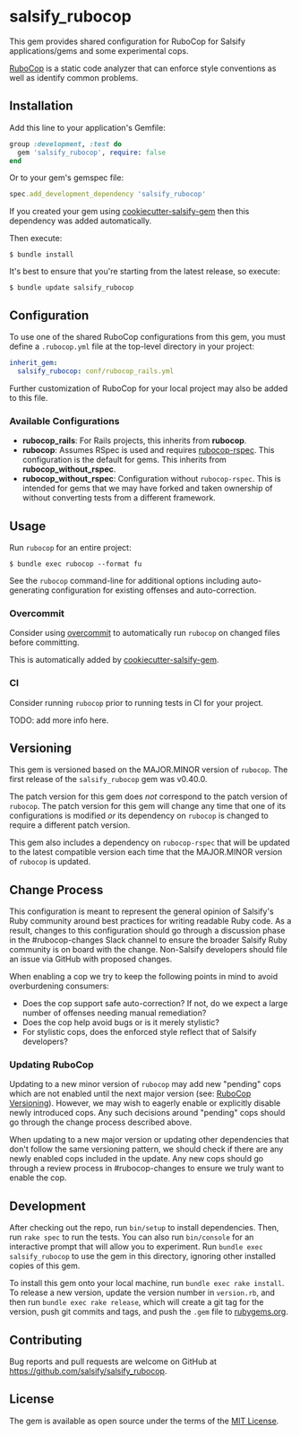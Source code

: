 # salsify_rubocop

This gem provides shared configuration for RuboCop for Salsify applications/gems and some experimental cops.

[RuboCop](https://github.com/bbatsov/rubocop) is a static code analyzer that 
can enforce style conventions as well as identify common problems.

## Installation

Add this line to your application's Gemfile:

```ruby
group :development, :test do
  gem 'salsify_rubocop', require: false
end  
```

Or to your gem's gemspec file:

```ruby
spec.add_development_dependency 'salsify_rubocop'
```

If you created your gem using 
[cookiecutter-salsify-gem](https://github.com/salsify/cookiecutter-salsify-gem)
then this dependency was added automatically.

Then execute:

    $ bundle install

It's best to ensure that you're starting from the latest release, so execute:

    $ bundle update salsify_rubocop

## Configuration

To use one of the shared RuboCop configurations from this gem, you must define
a `.rubocop.yml` file at the top-level directory in your project:

```yaml
inherit_gem:
  salsify_rubocop: conf/rubocop_rails.yml
```

Further customization of RuboCop for your local project may also be added to
this file.

### Available Configurations

- **rubocop_rails**: For Rails projects, this inherits from **rubocop**.
- **rubocop**: Assumes RSpec is used and requires 
  [rubocop-rspec](https://github.com/nevir/rubocop-rspec). This configuration
  is the default for gems. This inherits from **rubocop_without_rspec**.
- **rubocop_without_rspec**: Configuration without `rubocop-rspec`. This is 
  intended for gems that we may have forked and taken ownership of without
  converting tests from a different framework.
  
## Usage

Run `rubocop` for an entire project:

    $ bundle exec rubocop --format fu
    
See the `rubocop` command-line for additional options including auto-generating
configuration for existing offenses and auto-correction.

### Overcommit

Consider using [overcommit](https://github.com/brigade/overcommit) to 
automatically run `rubocop` on changed files before committing.

This is automatically added by 
[cookiecutter-salsify-gem](https://github.com/salsify/cookiecutter-salsify-gem/blob/master/%7B%7Bcookiecutter.repo_name%7D%7D/.overcommit.yml).

### CI

Consider running `rubocop` prior to running tests in CI for your project. 

TODO: add more info here.

## Versioning

This gem is versioned based on the MAJOR.MINOR version of `rubocop`. The first
release of the `salsify_rubocop` gem was v0.40.0.

The patch version for this gem does _not_ correspond to the patch version of 
`rubocop`. The patch version for this gem will change any time that one of its
configurations is modified _or_ its dependency on `rubocop` is changed to require
a different patch version.

This gem also includes a dependency on `rubocop-rspec` that will be updated to
the latest compatible version each time that the MAJOR.MINOR version of `rubocop` 
is updated.

## Change Process

This configuration is meant to represent the general opinion of Salsify's Ruby community around best practices for
writing readable Ruby code. As a result, changes to this configuration should go through a discussion phase in the
#rubocop-changes Slack channel to ensure the broader Salsify Ruby community is on board with the change. Non-Salsify
developers should file an issue via GitHub with proposed changes.

When enabling a cop we try to keep the following points in mind to avoid overburdening consumers:

* Does the cop support safe auto-correction? If not, do we expect a large number of offenses needing manual remediation?
* Does the cop help avoid bugs or is it merely stylistic?
* For stylistic cops, does the enforced style reflect that of Salsify developers?

### Updating RuboCop

Updating to a new minor version of `rubocop` may add new "pending" cops which are not enabled until the next major
version (see: [RuboCop Versioning](https://docs.rubocop.org/rubocop/versioning.html)). However, we may wish to eagerly
enable or explicitly disable newly introduced cops. Any such decisions around "pending" cops should go through the
change process described above.

When updating to a new major version or updating other dependencies that don't follow the same versioning pattern, we
should check if there are any newly enabled cops included in the update. Any new cops should go through a review process
in #rubocop-changes to ensure we truly want to enable the cop.

## Development

After checking out the repo, run `bin/setup` to install dependencies. Then, run `rake spec` to run the tests. You can also run `bin/console` for an interactive prompt that will allow you to experiment. Run `bundle exec salsify_rubocop` to use the gem in this directory, ignoring other installed copies of this gem.

To install this gem onto your local machine, run `bundle exec rake install`. To release a new version, update the version number in `version.rb`, and then run `bundle exec rake release`, which will create a git tag for the version, push git commits and tags, and push the `.gem` file to [rubygems.org](https://rubygems.org).

## Contributing

Bug reports and pull requests are welcome on GitHub at https://github.com/salsify/salsify_rubocop.


## License

The gem is available as open source under the terms of the [MIT License](http://opensource.org/licenses/MIT).

